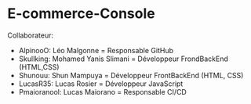 # E-commerce-Console


Collaborateur:

- AlpinooO: Léo Malgonne = Responsable GitHub
- Skullking: Mohamed Yanis Slimani = Développeur FrondBackEnd (HTML,CSS)
- Shunouu: Shun Mampuya = Développeur FrontBackEnd (HTML, CSS)</li>
- LucasR35: Lucas Rosier = Développeur JavaScript
- Pmaioranool: Lucas Maiorano = Responsable CI/CD

